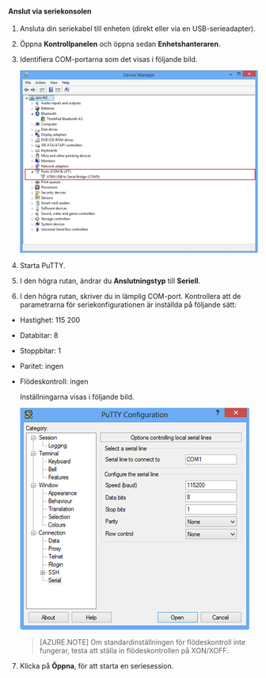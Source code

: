 <!--author=SharS last changed: 9/17/15-->

#### Anslut via seriekonsolen

1. Ansluta din seriekabel till enheten (direkt eller via en USB-serieadapter).

2. Öppna **Kontrollpanelen** och öppna sedan **Enhetshanteraren**.

3. Identifiera COM-portarna som det visas i följande bild.

     ![Anslut via seriekonsol](./media/storsimple-use-putty/HCS_ConnectingDeviceS-include.png)

4. Starta PuTTY. 

5. I den högra rutan, ändrar du **Anslutningstyp** till **Seriell**.

6. I den högra rutan, skriver du in lämplig COM-port. Kontrollera att de parametrarna för seriekonfigurationen är inställda på följande sätt:
  - Hastighet: 115 200
  - Databitar: 8
  - Stoppbitar: 1
  - Paritet: ingen
  - Flödeskontroll: ingen

    Inställningarna visas i följande bild.

     ![PuTTY-inställningar](./media/storsimple-use-putty/HCS_PuttyConfig-include.png) 

    > [AZURE.NOTE] Om standardinställningen för flödeskontroll inte fungerar, testa att ställa in flödeskontrollen på XON/XOFF.

7. Klicka på **Öppna**, för att starta en seriesession.
 


<!--HONumber=Jun16_HO2-->


